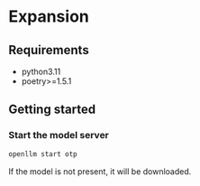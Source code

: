 # Expansion
## Requirements
* python3.11
* poetry>=1.5.1

## Getting started
### Start the model server

```bash
openllm start otp
```

If the model is not present, it will be downloaded.